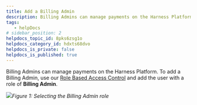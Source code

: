 ```yaml
---
title: Add a Billing Admin
description: Billing Admins can manage payments on the Harness Platform. To add a Billing Admin, use our Role Based Access Control and add the user with a role of Billing Admin. Figure 1&#58; Selecting the Billing Ad…
tags: 
   - helpDocs
# sidebar_position: 2
helpdocs_topic_id: 8pks6zsg1o
helpdocs_category_id: hdxts68dvo
helpdocs_is_private: false
helpdocs_is_published: true
---
```


Billing Admins can manage payments on the Harness Platform. To add a Billing Admin, use our [Role Based Access Control](/article/hyoe7qcaz6-add-users) and add the user with a role of **Billing Admin**.

![](https://files.helpdocs.io/kw8ldg1itf/articles/8pks6zsg1o/1663861708441/screenshot-2022-09-22-at-16-45-55.png)*Figure 1: Selecting the Billing Admin role*

